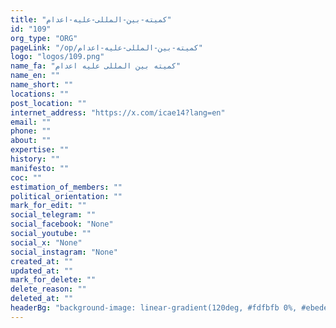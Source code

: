```yaml
---
title: "کمیته-بین-المللی-علیه-اعدام"
id: "109"
org_type: "ORG"
pageLink: "/op/کمیته-بین-المللی-علیه-اعدام"
logo: "logos/109.png"
name_fa: "کمیته بین المللی علیه اعدام"
name_en: ""
name_short: ""
locations: ""
post_location: ""
internet_address: "https://x.com/icae14?lang=en"
email: ""
phone: ""
about: ""
expertise: ""
history: ""
manifesto: ""
coc: ""
estimation_of_members: ""
political_orientation: ""
mark_for_edit: ""
social_telegram: ""
social_facebook: "None"
social_youtube: ""
social_x: "None"
social_instagram: "None"
created_at: ""
updated_at: ""
mark_for_delete: ""
delete_reason: ""
deleted_at: ""
headerBg: "background-image: linear-gradient(120deg, #fdfbfb 0%, #ebedee 100%);"
---
```

